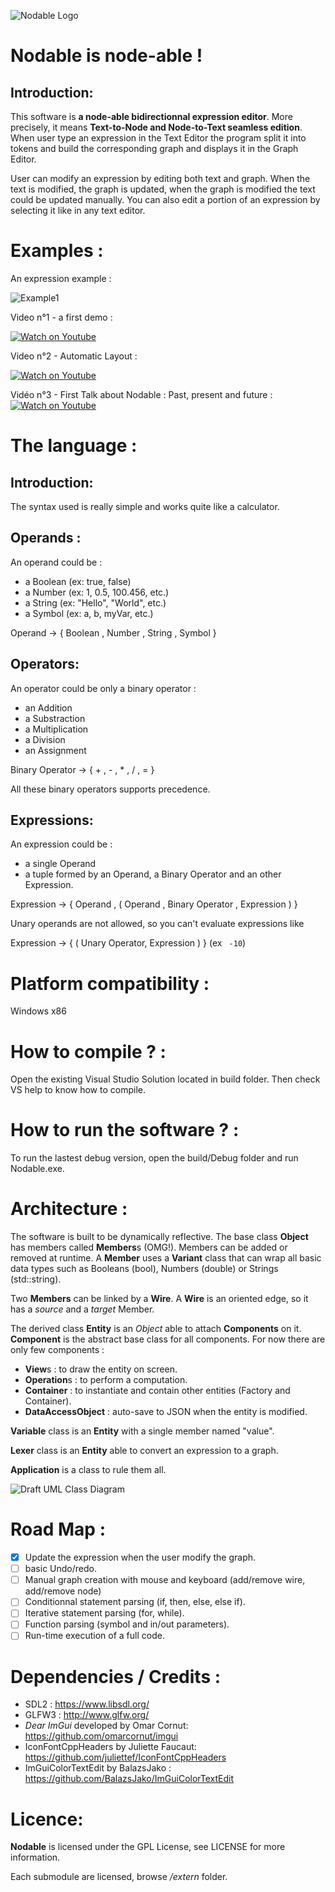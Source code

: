![Nodable Logo](https://github.com/berdal84/Nodable/blob/master/data/icon.png)

Nodable is node-able !
======================

Introduction:
-------------

This software is **a node-able bidirectionnal expression editor**. More precisely, it means **Text-to-Node and Node-to-Text seamless edition**. When user type an expression in the Text Editor the program split it into tokens and build the corresponding graph and displays it in the Graph Editor.

User can modify an expression by editing both text and graph. When the text is modified, the graph is updated, when the graph is modified the text could be updated manually. You can also edit a portion of an expression by selecting it like in any text editor.

Examples :
==========

An expression example :

![Example1](https://github.com/berdal84/Nodable/blob/master/screenshots/2018_06_12_animation.gif)

Video n°1 - a first demo :

[![Watch on Youtube](https://img.youtube.com/vi/1TWPsUd66XY/0.jpg)](http://www.youtube.com/watch?v=1TWPsUd66XY)

Video n°2 - Automatic Layout :

[![Watch on Youtube](https://img.youtube.com/vi/-4N3Krlsr_s/0.jpg)](http://www.youtube.com/watch?v=-4N3Krlsr_s)

Vidéo n°3 - First Talk about Nodable : Past, present and future :
[![Watch on Youtube](https://img.youtube.com/vi/_9_wzS7Hme8/0.jpg)](http://www.youtube.com/watch?v=_9_wzS7Hme8)



The language :
==============

Introduction:
-------------

The syntax used is really simple and works quite like a calculator.

Operands :
----------

An operand could be :

- a Boolean (ex: true, false)
- a Number  (ex: 1, 0.5, 100.456, etc.)
- a String  (ex: "Hello", "World", etc.)
- a Symbol  (ex: a, b, myVar, etc.)

Operand -> { Boolean , Number , String , Symbol }

Operators:
----------

An operator could be only a binary operator :

- an Addition
- a Substraction
- a Multiplication
- a Division
- an Assignment

Binary Operator -> { + , - , * , / , = }

All these binary operators supports precedence.

Expressions:
------------

An expression could be :

- a single Operand
- a tuple formed by an Operand, a Binary Operator and an other Expression.

Expression -> { Operand , ( Operand , Binary Operator , Expression ) }

Unary operands are not allowed, so you can't evaluate expressions like

Expression -> { ( Unary Operator, Expression ) }  (ex ``` -10```)

Platform compatibility :
========================
Windows x86

How to compile ? :
==================

Open the existing Visual Studio Solution located in build folder. Then check VS help to know how to compile.

How to run the software ? :
===========================

To run the lastest debug version, open the build/Debug folder and run Nodable.exe.

Architecture :
==============

The software is built to be dynamically reflective. The base class **Object** has members called **Members**s (OMG!). Members can be added or removed at runtime.
A **Member** uses a **Variant** class that can wrap all basic data types such as Booleans (bool), Numbers (double) or Strings (std::string).

Two **Members** can be linked by a **Wire**. A **Wire** is an oriented edge, so it has a *source* and a *target* Member.

The derived class **Entity** is an *Object* able to attach **Components** on it. **Component** is the abstract base class for all components. For now there are only few components :
- **View**s : to draw the entity on screen.
- **Operation**s : to perform a computation.
- **Container** : to instantiate and contain other entities (Factory and Container).
- **DataAccessObject** : auto-save to JSON when the entity is modified.

**Variable** class is an **Entity** with a single member named "value".

**Lexer** class is an **Entity** able to convert an expression to a graph.

**Application** is a class to rule them all.

![Draft UML Class Diagram](https://github.com/berdal84/Nodable/blob/master/docs/ClassDiagram_2019_05_11.png)

Road Map :
==========
- [X] Update the expression when the user modify the graph.
- [ ] basic Undo/redo.
- [ ] Manual graph creation with mouse and keyboard (add/remove wire, add/remove node)
- [ ] Conditionnal statement parsing (if, then, else, else if).
- [ ] Iterative statement parsing (for, while).
- [ ] Function parsing (symbol and in/out parameters).
- [ ] Run-time execution of a full code.

Dependencies / Credits :
==============

- SDL2 : https://www.libsdl.org/
- GLFW3 : http://www.glfw.org/
- *Dear ImGui* developed by Omar Cornut: https://github.com/omarcornut/imgui
- IconFontCppHeaders by Juliette Faucaut: https://github.com/juliettef/IconFontCppHeaders
- ImGuiColorTextEdit by BalazsJako : https://github.com/BalazsJako/ImGuiColorTextEdit

Licence:
=========
**Nodable** is licensed under the GPL License, see LICENSE for more information.

Each submodule are licensed, browse */extern* folder.
